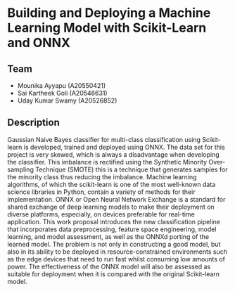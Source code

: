 # Building and Deploying a Machine Learning Model with Scikit-Learn and ONNX

## Team

- Mounika Ayyapu (A20550421)
- Sai Kartheek Goli (A20546631)
- Uday Kumar Swamy (A20526852)

## Description

Gaussian Naive Bayes classifier for multi-class classification using Scikit-learn is developed, trained and deployed using ONNX. The data set for this project is very skewed, which is always a disadvantage when developing the classifier. This imbalance is rectified using the Synthetic Minority Over-sampling Technique (SMOTE) this is a technique that generates samples for the minority class thus reducing the imbalance. Machine learning algorithms, of which the scikit-learn is one of the most well-known data science libraries in Python, contain a variety of methods for their implementation. ONNX or Open Neural Network Exchange is a standard for shared exchange of deep learning models to make their deployment on diverse platforms, especially, on devices preferable for real-time application. This work proposal introduces the new classification pipeline that incorporates data preprocessing, feature space engineering, model learning, and model assessment, as well as the ONNXd porting of the learned model. The problem is not only in constructing a good model, but also in its ability to be deployed in resource-constrained environments such as the edge devices that need to run fast whilst consuming low amounts of power. The effectiveness of the ONNX model will also be assessed as suitable for deployment when it is compared with the original Scikit-learn model.